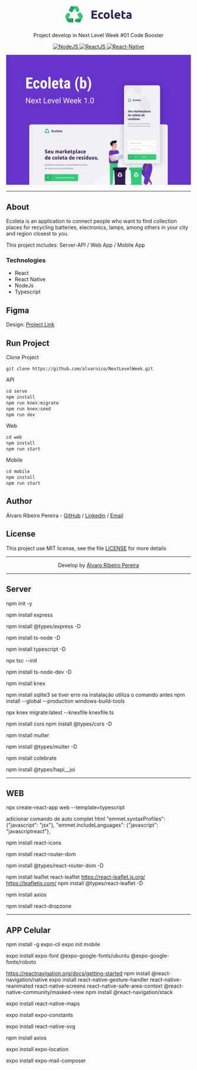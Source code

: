 <h1 align="center"><img src="./logo.png" alt="Ecoleta" /></h1>
<p align="center">Project develop in Next Level Week #01 Code Booster</p>
<p align="center">
  <a href="https://nodejs.org/en/">
    <img src="https://img.shields.io/static/v1?label=Node&message=JS&color=blue?style=plastic&logo=Node.js" alt="NodeJS" />
  </a>
  <a href="https://reactjs.org/">
    <img src="https://img.shields.io/static/v1?label=React&message=JS&color=blue?style=plastic&logo=React" alt="ReactJS" />
  </a>
  <a href="https://reactnative.dev/">
    <img src="https://img.shields.io/static/v1?label=React&message=Native&color=blue?style=plastic&logo=React" alt="React-Native" />
  </a>
</p>
<p align="center"><img src="./ecoleta.png" /></p>

---

## About

Ecoleta is an application to connect people who want to find collection places for recycling batteries, electronics, lamps, among others in your city and region closest to you.

This project includes: Server-API / Web App / Mobile App

### Technologies

<ul>
    <li>React</li>
    <li>React Native</li>
    <li>NodeJs</li>
    <li>Typescript</li>
</ul>
<h2>Figma</h2>
<p>Design: <a href="https://www.figma.com/file/9TlOcj6l7D05fZhU12xWT3/Ecoleta-(Booster)" target="__blank">Project Link</a></p>

## Run Project

Clone Project

```git
git clone https://github.com/alvaroico/NextLevelWeek.git
```

API

```ssh
cd serve
npm install
npm run knex:migrate
npm run knex:seed
npm run dev
```

Web

```ssh
cd web
npm install
npm run start
```

Mobile

```ssh
cd mobile
npm install
npm run start
```

## Author

Álvaro Ribeiro Pereira - [GitHub](https://github.com/alvaroico) / [Linkedin](https://www.linkedin.com/in/alvaroico) / [Email](mailto:alvaro.r.p@hotmail.com)

## License

This project use MIT license, see the file [LICENSE](./LICENSE) for more details

---

<p align="center">Develop by <a href="https://github.com/alvaroico">Álvaro Ribeiro Pereira</a></p>

-----
Server
--
npm init -y

npm install express

npm install @types/express -D


npm install ts-node -D

npm install typescript -D

npx tsc --init

npm install ts-node-dev -D

npm install knex

npm install sqlite3
se tiver erro na instalação utiliza o comando antes 
npm install --global --production windows-build-tools

npx knex migrate:latest --knexfile knexfile.ts

npm install cors
npm install @types/cors -D

npm install multer

npm install @types/multer -D

npm install colebrate

npm install @types/hapi__joi

-----------------
WEB
--
npx create-react-app web --template=typescript

adicionar comando de auto complet html 
"emmet.syntaxProfiles": {"javascript": "jsx"},
    "emmet.includeLanguages": {"javascript": "javascriptreact"},

npm install react-icons

npm install react-router-dom

npm install @types/react-router-dom -D

npm install leaflet react-leaflet
https://react-leaflet.js.org/
https://leafletjs.com/
npm install @types/react-leaflet -D

npm install axios

npm install react-dropzone

----------
APP Celular
--
 npm install -g expo-cli
 expo init mobile

 expo install expo-font @expo-google-fonts/ubuntu @expo-google-fonts/roboto

https://reactnavigation.org/docs/getting-started
 npm install @react-navigation/native
 expo install react-native-gesture-handler react-native-reanimated react-native-screens react-native-safe-area-context @react-native-community/masked-view
 npm install @react-navigation/stack

 expo install react-native-maps

 expo install expo-constants

expo install react-native-svg

npm install axios

expo install expo-location

expo install expo-mail-composer